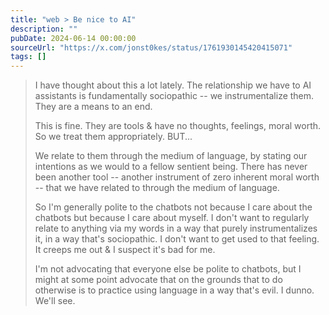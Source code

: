 ```yaml
---
title: "web > Be nice to AI"
description: ""
pubDate: 2024-06-14 00:00:00
sourceUrl: "https://x.com/jonst0kes/status/1761930145420415071"
tags: []
---
```


> I have thought about this a lot lately. The relationship we have to AI assistants is fundamentally sociopathic -- we instrumentalize them. They are a means to an end.
> 
> This is fine. They are tools & have no thoughts, feelings, moral worth. So we treat them appropriately. BUT...
> 
> We relate to them through the medium of language, by stating our intentions as we would to a fellow sentient being. There has never been another tool -- another instrument of zero inherent moral worth -- that we have related to through the medium of language.
> 
> So I'm generally polite to the chatbots not because I care about the chatbots but because I care about myself. I don't want to regularly relate to anything via my words in a way that purely instrumentalizes it, in a way that's sociopathic. I don't want to get used to that feeling. It creeps me out & I suspect it's bad for me.
> 
> I'm not advocating that everyone else be polite to chatbots, but I might at some point advocate that on the grounds that to do otherwise is to practice using language in a way that's evil. I dunno. We'll see.